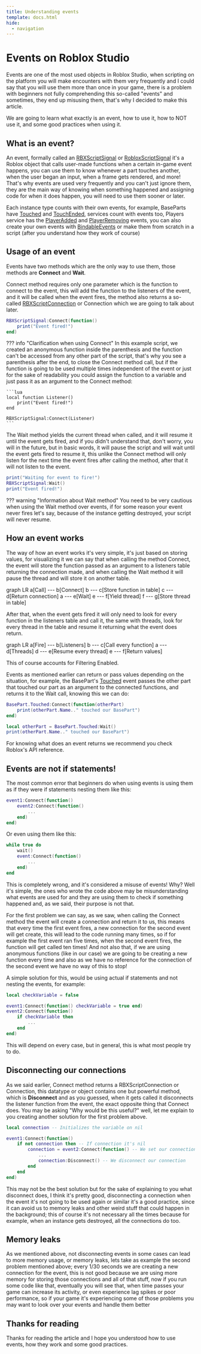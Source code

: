 ```yaml
---
title: Understanding events
template: docs.html
hide:
  - navigation
---
```


# Events on Roblox Studio

Events are one of the most used objects in Roblox Studio, when scripting on the platform you will make encounters with them very frequently and I could say that you will use them more than once in your game, there is a problem with beginners not fully comprehending this so-called "events" and sometimes, they end up misusing them, that's why I decided to make this article.

We are going to learn what exactly is an event, how to use it, how to NOT use it, and some good practices when using it.

## What is an event?

An event, formally called an [RBXScriptSignal](https://developer.roblox.com/en-us/api-reference/datatype/RBXScriptSignal) or [RobloxScriptSignal](https://developer.roblox.com/en-us/api-reference/datatype/RBXScriptSignal) it's a Roblox object that calls user-made functions when a certain in-game event happens, you can use them to know whenever a part touches another, when the user began an input, when a frame gets rendered, and more! That's why events are used very frequently and you can't just ignore them, they are the main way of knowing when something happened and assigning code for when it does happen, you will need to use them sooner or later.

Each instance type counts with their own events, for example, BaseParts have [Touched](https://developer.roblox.com/en-us/api-reference/event/BasePart/Touched) and [TouchEnded](https://developer.roblox.com/en-us/api-reference/event/BasePart/TouchEnded), services count with events too, Players service has the [PlayerAdded](https://developer.roblox.com/en-us/api-reference/event/Players/PlayerAdded) and [PlayerRemoving](https://developer.roblox.com/en-us/api-reference/event/Players/PlayerRemoving) events, you can also create your own events with [BindableEvents](https://developer.roblox.com/en-us/api-reference/class/BindableEvent) or make them from scratch in a script (after you understand how they work of course)

## Usage of an event

Events have two methods which are the only way to use them, those methods are **Connect** and **Wait**.

Connect method requires only one parameter which is the function to connect to the event, this will add the function to the listeners of the event, and it will be called when the event fires, the method also returns a so-called [RBXScriptConnection](https://developer.roblox.com/en-us/api-reference/datatype/RBXScriptConnection) or Connection which we are going to talk about later.

```lua
RBXScriptSignal:Connect(function()
    print("Event fired!")
end)
```

??? info "Clarification when using Connect"
    In this example script, we created an anonymous function inside the parenthesis and the function can't be accessed from any other part of the script, that's why you see a parenthesis after the end, to close the Connect method call, but if the function is going to be used multiple times independent of the event or just for the sake of readability you could assign the function to a variable and just pass it as an argument to the Connect method:

    ```lua
    local function Listener()
        print("Event fired!")
    end

    RBXScriptSignal:Connect(Listener)
    ```

The Wait method yields the current thread when called, and it will resume it until the event gets fired, and if you didn't understand that, don't worry, you will in the future, but in basic words, it will pause the script and will wait until the event gets fired to resume it, this unlike the Connect method will only listen for the next time the event fires after calling the method, after that it will not listen to the event.

```lua
print("Waiting for event to fire!")
RBXScriptSignal:Wait()
print("Event fired!")
```

??? warning "Information about Wait method"
    You need to be very cautious when using the Wait method over events, if for some reason your event never fires let's say, because of the instance getting destroyed, your script will never resume.

## How an event works

The way of how an event works it's very simple, it's just based on storing values, for visualizing it we can say that when calling the method Connect, the event will store the function passed as an argument to a listeners table returning the connection made, and when calling the Wait method it will pause the thread and will store it on another table.

<div class="mermaid">
graph LR
    a[Call] --- b[Connect]
    b --- c[Store function in table]
    c --- d[Return connection]
    a --- e[Wait]
    e --- f[Yield thread]
    f --- g[Store thread in table]
</div>

After that, when the event gets fired it will only need to look for every function in the listeners table and call it, the same with threads, look for every thread in the table and resume it returning what the event does return.

<div class="mermaid">
graph LR
    a[Fire] --- b[Listeners]
    b --- c[Call every function]
    a --- d[Threads]
    d --- e[Resume every thread]
    e --- f[Return values]
</div>

This of course accounts for Filtering Enabled.

Events as mentioned earlier can return or pass values depending on the situation, for example, the BasePart's [Touched](https://developer.roblox.com/en-us/api-reference/event/BasePart/Touched) event passes the other part that touched our part as an argument to the connected functions, and returns it to the Wait call, knowing this we can do:

```lua
BasePart.Touched:Connect(function(otherPart)
    print(otherPart.Name.." touched our BasePart")
end)
```

```lua
local otherPart = BasePart.Touched:Wait()
print(otherPart.Name.." touched our BasePart")
```

For knowing what does an event returns we recommend you check Roblox's API reference.

## Events are not if statements!

The most common error that beginners do when using events is using them as if they were if statements nesting them like this:

```lua
event1:Connect(function()
    event2:Connect(function()
        ...
    end)
end)
```

Or even using them like this:

```lua
while true do
    wait()
    event:Connect(function()
        ...
    end)
end
```

This is completely wrong, and it's considered a misuse of events! Why? Well it's simple, the ones who wrote the code above may be misunderstanding what events are used for and they are using them to check if something happened and, as we said, their purpose is not that.

For the first problem we can say, as we saw, when calling the Connect method the event will create a connection and return it to us, this means that every time the first event fires, a new connection for the second event will get create, this will lead to the code running many times, so if for example the first event ran five times, when the second event fires, the function will get called ten times! And not also that, if we are using anonymous functions (like in our case) we are going to be creating a new function every time and also as we have no reference for the connection of the second event we have no way of this to stop!

A simple solution for this, would be using actual if statements and not nesting the events, for example:

```lua
local checkVariable = false

event1:Connect(function() checkVariable = true end)
event2:Connect(function()
    if checkVariable then
        ...
    end
end)
```

This will depend on every case, but in general, this is what most people try to do.

## Disconnecting our connections

As we said earlier, Connect method returns a RBXScriptConnection or Connection, this datatype or object contains one but powerful method, which is **Disconnect** and as you guessed, when it gets called it disconnects the listener function from the event, the exact opposite thing that Connect does. You may be asking "Why would be this useful?" well, let me explain to you creating another solution for the first problem above.
```lua
local connection -- Initializes the variable on nil

event1:Connect(function()
    if not connection then -- If connection it's nil
        connection = event2:Connect(function() -- We set our connection
            ...
            connection:Disconnect() -- We disconnect our connection
        end
    end
end)
```

This may not be the best solution but for the sake of explaining to you what disconnect does, I think it's pretty good, disconnecting a connection when the event it's not going to be used again or similar it's a good practice, since it can avoid us to memory leaks and other weird stuff that could happen in the background; this of course it's not necessary all the times because for example, when an instance gets destroyed, all the connections do too.

## Memory leaks

As we mentioned above, not disconnecting events in some cases can lead to more memory usage, or memory leaks, lets take as example the second problem mentioned above; every 1/30 seconds we are creating a new connection for the event, this is not good because we are using more memory for storing those connections and all of that stuff, now if you run some code like that, eventually you will see that, when time passes your game can increase its activity, or even experience lag spikes or poor performance, so if your game it's experiencing some of those problems you may want to look over your events and handle them better

## Thanks for reading

Thanks for reading the article and I hope you understood how to use events, how they work and some good practices.